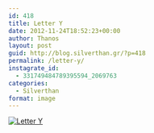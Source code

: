 ```yaml
---
id: 418
title: Letter Y
date: 2012-11-24T18:52:23+00:00
author: Thanos
layout: post
guid: http://blog.silverthan.gr/?p=418
permalink: /letter-y/
instagrate_id:
  - 331749484789395594_2069763
categories:
  - Silverthan
format: image
---
```

<!-- This post is created by Instagrate to WordPress, a WordPress Plugin by polevaultweb.com - http://www.polevaultweb.com/plugins/instagrate-to-wordpress/ -->

[![Letter Y](http://distilleryimage6.s3.amazonaws.com/fdac0c28364311e2af6f22000a1f9a09_7.jpg)](http://distilleryimage6.s3.amazonaws.com/fdac0c28364311e2af6f22000a1f9a09_7.jpg "Letter Y")